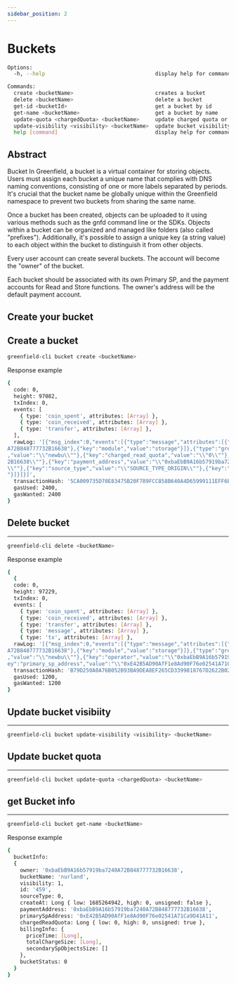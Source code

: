 ```yaml
---
sidebar_position: 2
---
```


# Buckets

```bash
Options:                                                               
  -h, --help                                   display help for command

Commands:
  create <bucketName>                          creates a bucket
  delete <bucketName>                          delete a bucket
  get-id <bucketId>                            get a bucket by id
  get-name <bucketName>                        get a bucket by name
  update-quota <chargedQuota> <bucketName>     update charged quota or payment address
  update-visibility <visibility> <bucketName>  update bucket visibility (public-read, unspecified, private)
  help [command]                               display help for command
```

## Abstract

Bucket
In Greenfield, a bucket is a virtual container for storing objects. Users must assign each bucket a unique name that complies with DNS naming conventions, consisting of one or more labels separated by periods. It's crucial that the bucket name be globally unique within the Greenfield namespace to prevent two buckets from sharing the same name.

Once a bucket has been created, objects can be uploaded to it using various methods such as the gnfd command line or the SDKs. Objects within a bucket can be organized and managed like folders (also called "prefixes"). Additionally, it's possible to assign a unique key (a string value) to each object within the bucket to distinguish it from other objects.

Every user account can create several buckets. The account will become the "owner" of the bucket.

Each bucket should be associated with its own Primary SP, and the payment accounts for Read and Store functions. The owner's address will be the default payment account.


## Create your bucket

Create a bucket
---
```bash
greenfield-cli bucket create <bucketName>
```
Response example
```bash
{               
  code: 0,      
  height: 97082,
  txIndex: 0,   
  events: [     
    { type: 'coin_spent', attributes: [Array] },
    { type: 'coin_received', attributes: [Array] },
    { type: 'transfer', attributes: [Array] },
  ],
  rawLog: '[{"msg_index":0,"events":[{"type":"message","attributes":[{"key":"action","value":"/greenfield.storage.MsgCreateBucket"},{"key":"sender","value":"0xbaEbB9A16b57919ba7240
A72B848777732B16638"},{"key":"module","value":"storage"}]},{"type":"greenfield.storage.EventCreateBucket","attributes":[{"key":"bucket_id","value":"\\"458\\""},{"key":"bucket_name"
,"value":"\\"newbu\\""},{"key":"charged_read_quota","value":"\\"0\\""},{"key":"create_at","value":"\\"1685264567\\""},{"key":"owner","value":"\\"0xbaEbB9A16b57919ba7240A72B84877773
2B16638\\""},{"key":"payment_address","value":"\\"0xbaEbB9A16b57919ba7240A72B848777732B16638\\""},{"key":"primary_sp_address","value":"\\"0xE42B5AD90AfF1e8Ad90F76e02541A71Ca9D41A11
\\""},{"key":"source_type","value":"\\"SOURCE_TYPE_ORIGIN\\""},{"key":"status","value":"\\"BUCKET_STATUS_CREATED\\""},{"key":"visibility","value":"\\"VISIBILITY_TYPE_PUBLIC_READ\\"
"}]}]}]',
  transactionHash: '5CA009735D70E83475B20F789FCC858B640A4D65999111EFF6B4060174A7865B',
  gasUsed: 2400,
  gasWanted: 2400
}

```
## Delete bucket

---
```bash
greenfield-cli delete <bucketName>
```
Response example
```bash
{               
  {         
  code: 0,
  height: 97229,
  txIndex: 0,
  events: [
    { type: 'coin_spent', attributes: [Array] },
    { type: 'coin_received', attributes: [Array] },
    { type: 'transfer', attributes: [Array] },
    { type: 'message', attributes: [Array] },
    { type: 'tx', attributes: [Array] },
  rawLog: '[{"msg_index":0,"events":[{"type":"message","attributes":[{"key":"action","value":"/greenfield.storage.MsgDeleteBucket"},{"key":"sender","value":"0xbaEbB9A16b57919ba7240
A72B848777732B16638"},{"key":"module","value":"storage"}]},{"type":"greenfield.storage.EventDeleteBucket","attributes":[{"key":"bucket_id","value":"\\"458\\""},{"key":"bucket_name"
,"value":"\\"newbu\\""},{"key":"operator","value":"\\"0xbaEbB9A16b57919ba7240A72B848777732B16638\\""},{"key":"owner","value":"\\"0xbaEbB9A16b57919ba7240A72B848777732B16638\\""},{"k
ey":"primary_sp_address","value":"\\"0xE42B5AD90AfF1e8Ad90F76e02541A71Ca9D41A11\\""}]}]}]',
  transactionHash: 'B79D250A0A76B052B93BA9DEA8EF265CD3399818767D2622B02487167E9137DB',
  gasUsed: 1200,
  gasWanted: 1200
}
```

## Update bucket visibiity

---
```bash
greenfield-cli bucket update-visibility <visibility> <bucketName>
```

## Update bucket quota

---
```bash
greenfield-cli bucket update-quota <chargedQuota> <bucketName>
```


## get Bucket info

---
```bash
greenfield-cli bucket get-name <bucketName>
```
Response example
```bash
{                                                       
  bucketInfo: 
  {                                         
    owner: '0xbaEbB9A16b57919ba7240A72B848777732B16638',
    bucketName: 'nurland',                              
    visibility: 1,                                      
    id: '459',                                          
    sourceType: 0,
    createAt: Long { low: 1685264942, high: 0, unsigned: false },
    paymentAddress: '0xbaEbB9A16b57919ba7240A72B848777732B16638',
    primarySpAddress: '0xE42B5AD90AfF1e8Ad90F76e02541A71Ca9D41A11',
    chargedReadQuota: Long { low: 0, high: 0, unsigned: true },
    billingInfo: {
      priceTime: [Long],
      totalChargeSize: [Long],
      secondarySpObjectsSize: []
    },
    bucketStatus: 0
  }
}
```

